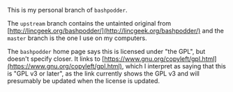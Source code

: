 This is my personal branch of `bashpodder`.

The `upstream` branch contains the untainted original from
[http://lincgeek.org/bashpodder/](http://lincgeek.org/bashpodder/) and the `master` branch
is the one I use on my computers.

The `bashpodder` home page says this is licensed under "the GPL", but doesn't
specify closer.
It links to [https://www.gnu.org/copyleft/gpl.html](https://www.gnu.org/copyleft/gpl.html), which I
interpret as saying that this is "GPL v3 or later", as the link
currently shows the GPL v3 and will presumably be updated when
the license is updated.
